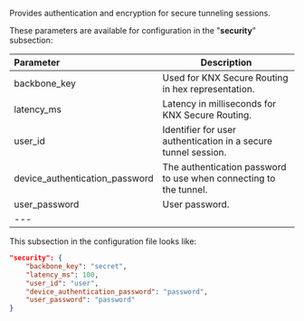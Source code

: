 Provides authentication and encryption for secure tunneling sessions.

These parameters are available for configuration in the "**security**" subsection:

| **Parameter**                  | **Description**                                                   |
|:-------------------------------|-------------------------------------------------------------------|
| backbone_key                   | Used for KNX Secure Routing in hex representation.                |
| latency_ms                     | Latency in milliseconds for KNX Secure Routing.                   |
| user_id                        | Identifier for user authentication in a secure tunnel session.    |
| device_authentication_password | The authentication password to use when connecting to the tunnel. |
| user_password                  | User password.                                                    |
| ---                            |                                                                   |

This subsection in the configuration file looks like:

```json
"security": {
    "backbone_key": "secret",
    "latency_ms": 100,
    "user_id": "user",
    "device_authentication_password": "password",
    "user_password": "password"
}
```
